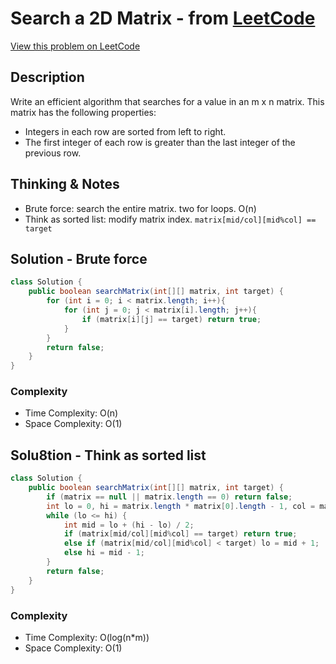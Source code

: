 # Search a 2D Matrix - from [LeetCode](https://leetcode.com)
[View this problem on LeetCode](https://leetcode.com/problems/search-a-2d-matrix/)

## Description
Write an efficient algorithm that searches for a value in an m x n matrix. This matrix has the following properties:
- Integers in each row are sorted from left to right.
- The first integer of each row is greater than the last integer of the previous row.

## Thinking & Notes
- Brute force: search the entire matrix. two for loops. O(n)
- Think as sorted list: modify matrix index. `matrix[mid/col][mid%col] == target`

## Solution - Brute force
```java
class Solution {
    public boolean searchMatrix(int[][] matrix, int target) {
        for (int i = 0; i < matrix.length; i++){
            for (int j = 0; j < matrix[i].length; j++){
                if (matrix[i][j] == target) return true;
            }
        }
        return false;
    }
}
```
### Complexity
* Time Complexity: O(n)
* Space Complexity: O(1)

## Solu8tion - Think as sorted list
```java
class Solution {
    public boolean searchMatrix(int[][] matrix, int target) {
        if (matrix == null || matrix.length == 0) return false;
        int lo = 0, hi = matrix.length * matrix[0].length - 1, col = matrix[0].length;
        while (lo <= hi) {
            int mid = lo + (hi - lo) / 2;
            if (matrix[mid/col][mid%col] == target) return true;
            else if (matrix[mid/col][mid%col] < target) lo = mid + 1;
            else hi = mid - 1;
        }
        return false;
    }
}
```
### Complexity
* Time Complexity: O(log(n*m))
* Space Complexity: O(1)
